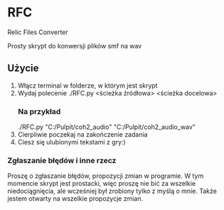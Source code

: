 # RFC
Relic Files Converter

Prosty skrypt do konwersji plików smf na wav

## Użycie
1. Włącz terminal w folderze, w którym jest skrypt
2. Wydaj polecenie ./RFC.py <ścieżka źródłowa> <ścieżka docelowa>
    ### Na przykład
    ./RFC.py "C:/Pulpit/coh2_audio" "C:/Pulpit/coh2_audio_wav"
3. Cierpliwie poczekaj na zakończenie zadania
4. Ciesz się ulubionymi tekstami z gry:)

### Zgłaszanie błędów i inne rzecz
Proszę o zgłaszanie błędów, propozycji zmian w programie.
W tym momencie skrypt jest prostacki, więc proszę nie bić za wszelkie niedociągnięcia, ale wcześniej
był zrobiony tylko z myślą o mnie. Także jestem otwarty na wszelkie propozycje zmian.
